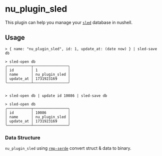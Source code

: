 # nu_plugin_sled

This plugin can help you manage your [`sled`](https://github.com/spacejam/sled?tab=readme-ov-file) database in nushell.

## Usage

```nushell
> { name: "nu_plugin_sled", id: 1, update_at: (date now) } | sled-save db

> sled-open db
╭───────────┬────────────────╮
│ id        │ 1              │
│ name      │ nu_plugin_sled │
│ update_at │ 1731923169     │
╰───────────┴────────────────╯


> sled-open db | update id 10086 | sled-save db

> sled-open db
╭───────────┬────────────────╮
│ id        │ 10086          │
│ name      │ nu_plugin_sled │
│ update_at │ 1731923169     │
╰───────────┴────────────────╯
```

### Data Structure

`nu_plugin_sled` using [`rmp-serde`](https://crates.io/crates/rmp-serde) convert struct & data to binary.
